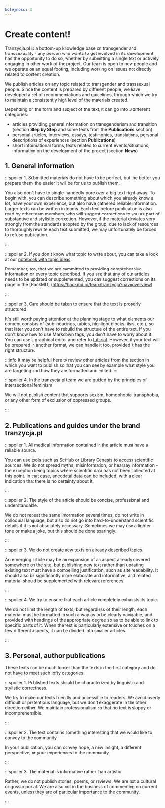 ```yaml
---
kolejnosc: 3  
---
```

# Create content!

Tranzycja.pl is a bottom-up knowledge base on transgender and transsexuality - any person who wants to get involved in its development has the opportunity to do so, whether by submitting a single text or actively engaging in other work of the project. Our team is open to new people and we operate on an equal footing, including working on issues not directly related to content creation.

We publish articles on any topic related to transgender and transsexual people. Since the content is prepared by different people, we have developed a set of recommendations and guidelines, through which we try to maintain a consistently high level of the materials created.

Depending on the form and subject of the text, it can go into 3 different categories:
- articles providing general information on transgenderism and transition (section **Step by Step** and some texts from the **Publications** section).
- personal articles, interviews, essays, testimonies, translations, personal descriptions of experiences (section **Publications**)
- short informational forms, texts related to current events/situations, information on the development of the project (section **News**)

## 1. General information

:::spoiler 1. Submitted materials do not have to be perfect, but the better you prepare them, the easier it will be for us to publish them.

You also don't have to single-handedly pore over a big text right away. To begin with, you can describe something about which you already know a lot, have your own experience, but also have gathered reliable information. Larger texts can be written in teams. Each text before publication is also read by other team members, who will suggest corrections to you as part of substantive and stylistic correction. However, if the material deviates very strongly from the standards adopted by the group, due to lack of resources to thoroughly rewrite each text submitted, we may unfortunately be forced to refuse publication.

:::

:::spoiler 2. If you don't know what topic to write about, you can take a look at our [notebook with topic ideas](https://hackmd.io/hHZLDrbcQ962NCrut5u5hA?view).

Remember, too, that we are committed to providing comprehensive information on every topic described. If you see that any of our articles needs to be updated or supplemented, you can suggest corrections on its page in the [HackMD] (https://hackmd.io/team/tranzycja?nav=overview).

:::

:::spoiler 3. Care should be taken to ensure that the text is properly structured.

It's still worth paying attention at the planning stage to what elements our content consists of (sub-headings, tables, highlight blocks, lists, etc.), so that later you don't have to rebuild the structure of the entire text. If you don't know how to use Markdown tags, you don't have to worry about it. You can use a graphical editor and refer to [tutorial](https://hackmd.io/4rlK9xcGRVidPifBv3EFvg). However, if your text will be prepared in another format, we can handle it too, provided it has the right structure.

:::info
It may be helpful here to review other articles from the section in which you want to publish so that you can see by example what style you are targeting and how they are formatted and edited.
:::

:::spoiler  4. In the tranzycja.pl team we are guided by the principles of intersectional feminism

We will not publish content that supports sexism, homophobia, transphobia, or any other form of exclusion of oppressed groups.

:::

## 2. Publications and guides under the brand tranzycja.pl

:::spoiler 1.  All medical information contained in the article must have a reliable source.

You can use tools such as SciHub or Library Genesis to access scientific sources. We do not spread myths, misinformation, or hearsay information - the exception being topics where scientific data has not been collected at this point. In that case, anecdotal data can be included, with a clear indication that there is no certainty about it.

:::
 

:::spoiler  2. The style of the article should be concise, professional and understandable.

We do not repeat the same information several times, do not write in colloquial language, but also do not go into hard-to-understand scientific details if it is not absolutely necessary. Sometimes we may use a lighter tone or make a joke, but this should be done sparingly.

:::

:::spoiler 3. We do not create new texts on already described topics.

An emerging article may be an expansion of an aspect already covered somewhere on the site, but publishing new text rather than updating existing text must have a compelling justification, such as site readability. It should also be significantly more elaborate and informative, and related material should be supplemented with relevant references.

:::

:::spoiler 4. We try to ensure that each article completely exhausts its topic.

We do not limit the length of texts, but regardless of their length, each material must be formatted in such a way as to be clearly navigable, and provided with headings of the appropriate degree so as to be able to link to specific parts of it. When the test is particularly extensive or touches on a few different aspects, it can be divided into smaller articles.

:::

## 3. Personal, author publications

These texts can be much looser than the texts in the first category and do not have to meet such lofty categories.

:::spoiler 1. Published texts should be characterized by linguistic and stylistic correctness.

We try to make our texts friendly and accessible to readers. We avoid overly difficult or pretentious language, but we don't exaggerate in the other direction either. We maintain professionalism so that no text is sloppy or incomprehensible.

:::

:::spoiler 2. The text contains something interesting that we would like to convey to the community.

In your publication, you can convey hope, a new insight, a different perspective, or your experiences to the community. 

:::

:::spoiler 3. The material is informative rather than artistic.

Rather, we do not publish stories, poems, or reviews. We are not a cultural or gossip portal. We are also not in the business of commenting on current events, unless they are of particular importance to the community.

:::
